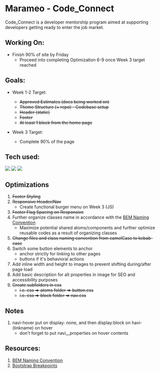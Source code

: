 # Marameo - Code_Connect

Code_Connect is a developer mentorship program aimed at supporting developers getting ready to enter the job market.

## Working On:

- Finish 90% of site by Friday
  - Proceed into completing Optimization 6-9 once Week 3 target reached

## Goals:

- Week 1-2 Target:

  - <strike>Approved Estimates (docs being worked on)</strike>
  - <strike>Theme Structure (+ repo) - Codebase setup</strike>
  - <strike>Header (static)</strike>
  - <strike>Footer</strike>
  - <strike>At least 1 block from the home page</strike>

- Week 3 Target:
  - Complete 90% of the page

## Tech used:

<img src="https://img.shields.io/badge/HTML5%20-%20?style=plastic&logo=html5&label=%E2%94%82&labelColor=rgba(15%2C%2066%2C%20110%2C%200.9)&color=rgba(20%2C%20132%2C%20167%2C%200.9)"> <img src="https://img.shields.io/badge/CSS3%20-%20?style=plastic&logo=css3&label=%E2%94%82&labelColor=rgba(15%2C%2066%2C%20110%2C%200.9)&color=rgba(20%2C%20132%2C%20167%2C%200.9)"/> <img src="https://img.shields.io/badge/JavaScript%20-%20?style=plastic&logo=javascript&label=%E2%94%82&labelColor=rgba(15%2C%2066%2C%20110%2C%200.9)&color=rgba(20%2C%20132%2C%20167%2C%200.9)"/>

## Optimizations

1. <strike>Footer Styling</strike>
2. <strike>Responsive Header/Nav</strike>
   - Create functional burger menu on Week 3 (JS)
3. <strike>Footer Flag Spacing on Responsive</strike>
4. Further organize classes name in accordance with the [BEM Naming Convention](https://getbem.com/naming/)
   - Maximize potential shared atoms/components and further optimize reusable codes as a result of organizing classes
5. <strike>Change files and class naming convention from camelCase to kebab-case</strike>
6. Switch some button elements to anchor
   - anchor strictly for linking to other pages
   - buttons if it's behavioral actions
7. Add inline width and height to images to prevent shifting during/after page load
8. Add basic description for alt properties in image for SEO and accessibility purposes
9. <strike>Create subfolders in css</strike>
   - <strike>i.e. css => atoms folder => button.css</strike>
   - <strike>i.e. css => block folder => nav.css</strike>

## Notes

1. navi-hover put on display: none, and then display:block on havi-(linkname) on hover
   - don't forget to put navi\_\_properties on hover contents

## Resources:

1. [BEM Naming Convention](https://getbem.com/naming/)
2. [Bootstrap Breakpoints](https://getbootstrap.com/docs/5.0/layout/breakpoints/)
